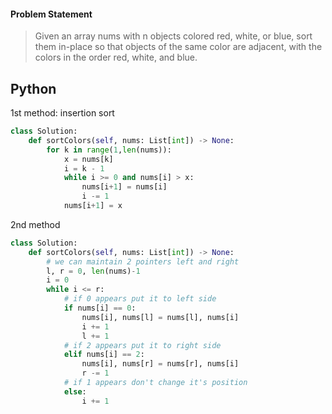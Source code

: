 #### Problem Statement
>Given an array nums with n objects colored red, white, or blue, sort them in-place so that objects of the same color are adjacent, with the colors in the order red, white, and blue.


## Python
1st method: insertion sort
```python
class Solution:
    def sortColors(self, nums: List[int]) -> None:
        for k in range(1,len(nums)):
            x = nums[k]
            i = k - 1 
            while i >= 0 and nums[i] > x:
                nums[i+1] = nums[i]
                i -= 1
            nums[i+1] = x
```
2nd method
```python
class Solution:
    def sortColors(self, nums: List[int]) -> None:
        # we can maintain 2 pointers left and right
        l, r = 0, len(nums)-1
        i = 0
        while i <= r:
            # if 0 appears put it to left side
            if nums[i] == 0:
                nums[i], nums[l] = nums[l], nums[i]
                i += 1
                l += 1
            # if 2 appears put it to right side
            elif nums[i] == 2:
                nums[i], nums[r] = nums[r], nums[i]
                r -= 1
            # if 1 appears don't change it's position
            else:
                i += 1
```
